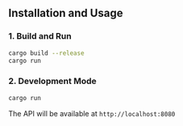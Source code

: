 ## Installation and Usage

### 1. Build and Run
```bash
cargo build --release
cargo run
```

### 2. Development Mode
```bash
cargo run
```

The API will be available at `http://localhost:8080`

